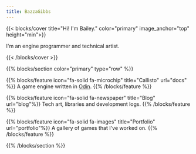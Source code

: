 ```yaml
---
title: BazzaGibbs
---
```


{{< blocks/cover title="Hi! I'm Bailey." color="primary" image_anchor="top" height="min">}}
<p class="lead mt-5">I'm an engine programmer and technical artist.</p>
{{< /blocks/cover >}}


{{% blocks/section color="primary" type="row" %}}

{{% blocks/feature icon="fa-solid fa-microchip" title="Callisto" url="docs" %}}
A game engine written in [Odin](https://odin-lang.org).
{{% /blocks/feature %}}

{{% blocks/feature icon="fa-solid fa-newspaper" title="Blog" url="blog"%}}
Tech art, libraries and development logs.
{{% /blocks/feature %}}

{{% blocks/feature icon="fa-solid fa-images" title="Portfolio" url="portfolio"%}}
A gallery of games that I've worked on.
{{% /blocks/feature %}}
<!--
{{% blocks/feature icon="fa-solid fa-database" title="Galileo" url="docs/galileo"%}}
An asset file storage system used in my game engines.
{{% /blocks/feature %}}

{{% blocks/feature icon="fa-solid fa-mobile-retro" title="Adrastea"%}}
A specialised, experimental game engine for the [Playdate](https://play.date/) handheld game console. Features a 3D 1-bit software renderer.
{{% /blocks/feature %}}
-->


{{% /blocks/section %}}


